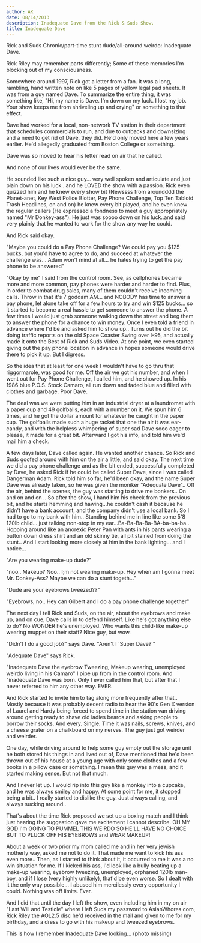 ```yaml
---
author: AK
date: 08/14/2013
description: Inadequate Dave from the Rick & Suds Show.
title: Inadequate Dave
---
```


Rick and Suds Chronic/part-time stunt dude/all-around weirdo: Inadequate Dave.

Rick Riley may remember parts differently; Some of these memories I'm blocking out of my consciousness.

Somewhere around 1997, Rick got a letter from a fan. It was a long, rambling, hand written note on like 5 pages of yellow legal pad sheets. It was from a guy named Dave. To summarize the entire thing, it was something like, "Hi, my name is Dave. I'm down on my luck. I lost my job. Your show keeps me from shriveling up and crying" or something to that effect.

Dave had worked for a local, non-network TV station in their department that schedules commercials to run, and due to cutbacks and downsizing and a need to get rid of Dave, they did. He'd only moved here a few years earlier. He'd allegedly graduated from Boston College or something.

Dave was so moved to hear his letter read on air that he called.

And none of our lives would ever be the same.

He sounded like such a nice guy… very well spoken and articulate and just plain down on his luck…and he LOVED the show with a passion. Rick even quizzed him and he knew every show bit (Newssss from aroundddd the Planet-anet, Key West Police Blotter, Pay Phone Challenge, Top Ten Tabloid Trash Headlines, on and on) he knew every bit played, and he even knew the regular callers (He expressed a fondness to meet a guy appropriately named "Mr Donkey-ass"). He just was soooo down on his luck..and said very plainly that he wanted to work for the show any way he could.

And Rick said okay.

"Maybe you could do a Pay Phone Challenge? We could pay you $125 bucks, but you'd have to agree to do, and succeed at whatever the challenge was… Adam won't mind at all… he hates trying to get the pay phone to be answered"

"Okay by me" I said from the control room. See, as cellphones became more and more common, pay phones were harder and harder to find. Plus, in order to combat drug sales, many of them couldn't receive incoming calls. Throw in that it's 7 goddam AM… and NOBODY has time to answer a pay phone, let alone take off for a few hours to try and win $125 bucks… so it started to become a real hassle to get someone to answer the phone. A few times I would just grab someone walking down the street and beg them to answer the phone for a chance to win money. Once I even told a friend in advance where I'd be and asked him to show up.. Turns out he did the bit doing traffic reports on the old Space Coaster Swing over I-95, and actually made it onto the Best of Rick and Suds Video. At one point, we even started giving out the pay phone location in advance in hopes someone would drive there to pick it up. But I digress.

So the idea that at least for one week I wouldn't have to go thru that riggormarole, was good for me. Off the air we got his number, and when I went out for Pay Phone Challenge, I called him, and he showed up. In his 1986 blue P.O.S. Stock Camaro, all run down and faded blue and filled with clothes and garbage. Poor Dave.

The deal was we were putting him in an industrial dryer at a laundromat with a paper cup and 49 golfballs, each with a number on it. We spun him 6 times, and he got the dollar amount for whatever he caught in the paper cup. The golfballs made such a huge racket that one the air it was ear-candy, and with the helpless whimpering of super sad Dave sooo eager to please, it made for a great bit. Afterward I got his info, and told him we'd mail him a check.

A few days later, Dave called again. He wanted another chance. So Rick and Suds goofed around with him on the air a little, and said okay. The next time we did a pay phone challenge and as the bit ended, successfully completed by Dave, he asked Rick if he could be called Super Dave, since I was called Dangerman Adam. Rick told him so far, he'd been okay, and the name Super Dave was already taken, so he was given the moniker "Adequate Dave".. Off the air, behind the scenes, the guy was starting to drive me bonkers.. On and on and on .. So after the show, I hand him his check from the previous bit, and he starts hemming and hawing…he couldn't cash it because he didn't have a bank account, and the company didn't use a local bank. So I had to go to my bank with him.. Standing behind me in line like some 5'8 120lb child… just talking non-stop in my ear…Ba-Ba-Ba-Ba-BA-ba-ba-ba.. Hopping around like an anorexic Peter Pan with ants in his pants wearing a button down dress shirt and an old skinny tie, all pit stained from doing the stunt.. And I start looking more closely at him in the bank lighting… and I notice…

"Are you wearing make-up dude?"

"noo.. Makeup? Noo.. I;m not wearing make-up. Hey when am I gonna meet Mr. Donkey-Ass? Maybe we can do a stunt togeth…"

"Dude are your eyebrows tweezed??"

"Eyebrows, no.. Hey can Gilbert and I do a pay phone challenge together"

The next day I tell Rick and Suds, on the air, about the eyebrows and make up, and on cue, Dave calls in to defend himself. Like he's got anything else to do? No WONDER he's unemployed. Who wants this child-like make-up wearing muppet on their staff? Nice guy, but wow.

"Didn't I do a good job?" says Dave. "Aren't I 'Super Dave?'"

"Adequate Dave" says Rick.

"Inadequate Dave the eyebrow Tweezing, Makeup wearing, unemployed weirdo living in his Camaro" I pipe up from in the control room. And "inadequate Dave was born. Only I ever called him that, but after that I never referred to him any other way. EVER.

And Rick started to invite him to tag along more frequently after that.. Mostly because it was probably decent radio to hear the 90's Gen X version of Laurel and Hardy being forced to spend time in the station van driving around getting ready to shave old ladies beards and asking people to borrow their socks. And every. Single. Time it was nails, screws, knives, and a cheese grater on a chalkboard on my nerves. The guy just got weirder and weirder.

One day, while driving around to help some guy empty out the storage unit he both stored his things in and lived out of, Dave mentioned that he'd been thrown out of his house at a young age with only some clothes and a few books in a pillow case or something. I mean this guy was a mess, and it started making sense. But not that much.

And I never let up. I would rip into this guy like a monkey into a cupcake, and he was always smiley and happy. At some point for me, it stopped being a bit.. I really started to dislike the guy. Just always calling, and always sucking around..

That's about the time Rick proposed we set up a boxing match and I think just hearing the suggestion gave me excitement I cannot describe. OH MY GOD I'm GOING TO PUMMEL THIS WEIRDO SO HE'LL HAVE NO CHOICE BUT TO PLUCK OFF HIS EYEBROWS and WEAR MAKEUP!

About a week or two prior my mom called me and in her very jewish motherly way, asked me not to do it. That made me want to kick his ass even more.. Then, as I started to think about it, it occurred to me it was a no win situation for me. If I kicked his ass, I'd look like a bully beating up a make-up wearing, eyebrow tweezing, unemployed, orphaned 120lb man-boy, and if I lose (very highly unlikely), that'd be even worse. So I dealt with it the only way possible… I abused him mercilessly every opportunity I could. Nothing was off limits. Ever.

And I did that until the day I left the show, even including him in my on air "Last Will and Testicle" where I left Suds my password to AsianWhores.com, Rick Riley the AOL2.5 disc he'd received in the mail and given to me for my birthday, and a dress to go with his makeup and tweezed eyebrows.

This is how I remember Inadequate Dave looking…
(photo missing)
